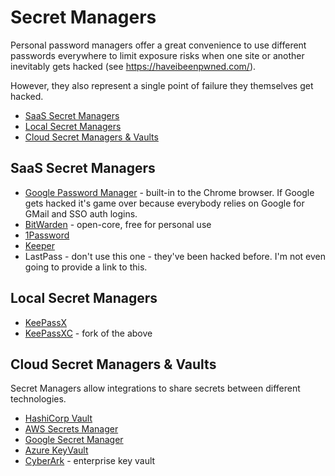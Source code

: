 # Secret Managers

Personal password managers offer a great convenience to use different passwords everywhere to limit
exposure risks when one site or another inevitably gets hacked (see https://haveibeenpwned.com/).

However, they also represent a single point of failure they themselves get hacked.

<!-- INDEX_START -->

- [SaaS Secret Managers](#saas-secret-managers)
- [Local Secret Managers](#local-secret-managers)
- [Cloud Secret Managers & Vaults](#cloud-secret-managers--vaults)

<!-- INDEX_END -->

## SaaS Secret Managers

- [Google Password Manager](https://passwords.google.com/?pli=1) - built-in to the Chrome browser. If Google gets hacked it's game over because everybody relies on Google for GMail and SSO auth logins.
- [BitWarden](https://bitwarden.com/) - open-core, free for personal use
- [1Password](https://1password.com/)
- [Keeper](https://www.keepersecurity.com/)
- LastPass - don't use this one - they've been hacked before. I'm not even going to provide a link to this.

## Local Secret Managers

- [KeePassX](https://www.keepassx.org/)
- [KeePassXC](https://keepassxc.org/) - fork of the above

## Cloud Secret Managers & Vaults

Secret Managers allow integrations to share secrets between different technologies.

- [HashiCorp Vault](https://developer.hashicorp.com/vault/docs)
- [AWS Secrets Manager](https://docs.aws.amazon.com/secretsmanager/latest/userguide/intro.html)
- [Google Secret Manager](https://cloud.google.com/secret-manager/docs/overview)
- [Azure KeyVault](https://learn.microsoft.com/en-us/azure/key-vault/general/)
- [CyberArk](https://www.cyberark.com/) - enterprise key vault
